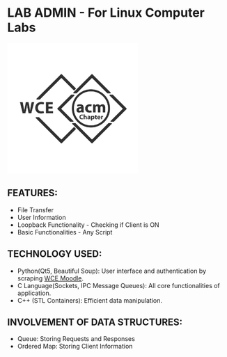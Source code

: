 # LAB ADMIN - For Linux Computer Labs

<a href="https://wce.acm.org/" target="_blank">
<img src="acm.png" height="300" />
</a>

## FEATURES:
- File Transfer
- User Information
- Loopback Functionality - Checking if Client is ON
- Basic Functionalities - Any Script

## TECHNOLOGY USED:
- Python(Qt5, Beautiful Soup): User interface and authentication by scraping [WCE Moodle](http://112.133.242.241/moodle/).
- C Language(Sockets, IPC Message Queues): All core functionalities of application.
- C++ (STL Containers): Efficient data manipulation.

## INVOLVEMENT OF DATA STRUCTURES:
- Queue: Storing Requests and Responses
- Ordered Map: Storing Client Information
